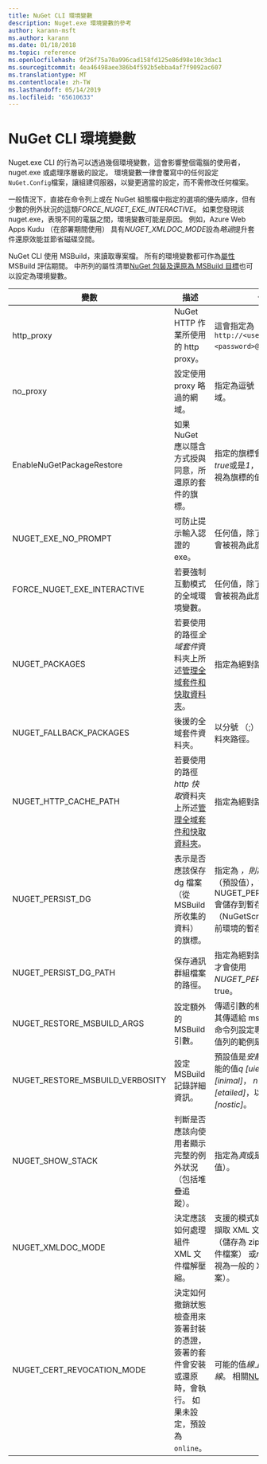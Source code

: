 ```yaml
---
title: NuGet CLI 環境變數
description: Nuget.exe 環境變數的參考
author: karann-msft
ms.author: karann
ms.date: 01/18/2018
ms.topic: reference
ms.openlocfilehash: 9f26f75a70a996cad158fd125e86d98e10c3dac1
ms.sourcegitcommit: 4ea46498aee386b4f592b5ebba4af7f9092ac607
ms.translationtype: MT
ms.contentlocale: zh-TW
ms.lasthandoff: 05/14/2019
ms.locfileid: "65610633"
---
```

# <a name="nuget-cli-environment-variables"></a>NuGet CLI 環境變數

Nuget.exe CLI 的行為可以透過幾個環境變數，這會影響整個電腦的使用者，nuget.exe 或處理序層級的設定。 環境變數一律會覆寫中的任何設定`NuGet.Config`檔案，讓組建伺服器，以變更適當的設定，而不需修改任何檔案。

一般情況下，直接在命令列上或在 NuGet 組態檔中指定的選項的優先順序，但有少數的例外狀況的這類*FORCE_NUGET_EXE_INTERACTIVE*。 如果您發現該 nuget.exe，表現不同的電腦之間，環境變數可能是原因。 例如，Azure Web Apps Kudu （在部署期間使用） 具有*NUGET_XMLDOC_MODE*設為*略過*提升套件還原效能並節省磁碟空間。

NuGet CLI 使用 MSBuild，來讀取專案檔。 所有的環境變數都可作為[屬性](/visualstudio/msbuild/msbuild-command-line-reference)MSBuild 評估期間。
中所列的屬性清單[NuGet 包裝及還原為 MSBuild 目標](../reference/msbuild-targets.md#restore-properties)也可以設定為環境變數。

| 變數 | 描述 | 備註 |
| --- | --- | --- |
| http_proxy | NuGet HTTP 作業所使用的 http proxy。 | 這會指定為`http://<username>:<password>@proxy.com`。 |
| no_proxy | 設定使用 proxy 略過的網域。 | 指定為逗號 （，） 分隔的網域。 |
| EnableNuGetPackageRestore | 如果 NuGet 應以隱含方式授與同意，所還原的套件的旗標。 | 指定的旗標會被視為 *，則為 true*或是*1*，未設定任何其他視為旗標的值。 |
| NUGET_EXE_NO_PROMPT | 可防止提示輸入認證的 exe。 | 任何值，除了 null 或空字串會被視為此旗標集/true。 |
| FORCE_NUGET_EXE_INTERACTIVE | 若要強制互動模式的全域環境變數。 | 任何值，除了 null 或空字串會被視為此旗標集/true。 |
| NUGET_PACKAGES | 若要使用的路徑*全域套件*資料夾上所述[管理全域套件和快取資料夾](../consume-packages/managing-the-global-packages-and-cache-folders.md)。 | 指定為絕對路徑。 |
| NUGET_FALLBACK_PACKAGES | 後援的全域套件資料夾。 | 以分號 （;） 分隔的絕對的資料夾路徑。 |
| NUGET_HTTP_CACHE_PATH | 若要使用的路徑*http 快取*資料夾上所述[管理全域套件和快取資料夾](../consume-packages/managing-the-global-packages-and-cache-folders.md)。 | 指定為絕對路徑。 |
| NUGET_PERSIST_DG | 表示是否應該保存 dg 檔案 （從 MSBuild 所收集的資料） 的旗標。 | 指定為 *，則為 true*或是*false* （預設值），如果未設定 NUGET_PERSIST_DG_PATH 會儲存到暫存目錄 （NuGetScratch 資料夾在目前環境的暫存目錄中）。 |
| NUGET_PERSIST_DG_PATH | 保存通訊群組檔案的路徑。 | 指定為絕對路徑，此選項時才會使用*NUGET_PERSIST_DG*設為 true。 |
| NUGET_RESTORE_MSBUILD_ARGS | 設定額外的 MSBuild 引數。 | 傳遞引數的相同方式您會將其傳遞給 msbuild.exe。 從命令列設定專案屬性 Foo，值列的範例是 /p:Foo = 列 |
| NUGET_RESTORE_MSBUILD_VERBOSITY | 設定 MSBuild 記錄詳細資訊。 | 預設值是*安靜*("/ v: q")。 可能的值*q [uiet]*， *m [inimal]*， *n [ormal]*， *d [etailed]*，以及*diag [nostic]*。 |
| NUGET_SHOW_STACK | 判斷是否應該向使用者顯示完整的例外狀況 （包括堆疊追蹤）。 | 指定為*真*或是*false* （預設值）。 |
| NUGET_XMLDOC_MODE | 決定應該如何處理組件 XML 文件檔解壓縮。 | 支援的模式如下*略過*（不要擷取 XML 文件檔案），*壓縮*（儲存為 zip 封存的 XML 文件檔案） 或*none* （預設值，視為一般的 XML 文件檔案檔案）。 |
| NUGET_CERT_REVOCATION_MODE | 決定如何撤銷狀態檢查用來簽署封裝的憑證，簽署的套件會安裝或還原時，會執行。 如果未設定，預設為`online`。| 可能的值*線上*（預設值），*離線*。  相關[NU3028](../reference/errors-and-warnings/NU3028.md) |

